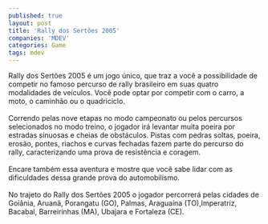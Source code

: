 ```yaml
---
published: true
layout: post
title: 'Rally dos Sertões 2005'
companies: 'MDEV'
categories: Game
tags: mdev
---
```

Rally dos Sertões 2005 é um jogo único, que traz a você a possibilidade de competir no famoso percurso de rally brasileiro em suas quatro modalidades de veículos. Você pode optar por competir com o carro, a moto, o caminhão ou o quadriciclo.<br /><br />Correndo pelas nove etapas no modo campeonato ou pelos percursos selecionados no modo treino, o jogador irá levantar muita poeira por estradas sinuosas e cheias de obstáculos. Pistas com pedras soltas, poeira, erosão, pontes, riachos e curvas fechadas fazem parte do percurso do rally, caracterizando uma prova de resistência e coragem.<br /><br />Encare também essa aventura e mostre que você sabe lidar com as dificuldades dessa grande prova do automobilismo.<br /><br />No trajeto do Rally dos Sertões 2005 o jogador percorrerá pelas cidades de Goiânia, Aruanã, Porangatu (GO), Palmas, Araguaína (TO),Imperatriz, Bacabal, Barreirinhas (MA), Ubajara e Fortaleza (CE).